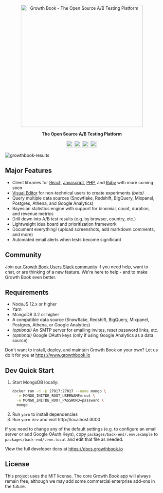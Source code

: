 <p align="center"><a href="https://www.growthbook.io"><img src="https://www.growthbook.io/logos/growthbook-logo@2x.png" width="400px" alt="Growth Book - The Open Source A/B Testing Platform" /></a></p>
<p align="center"><b>The Open Source A/B Testing Platform</b></p>
<p align="center">
    <a href="https://github.com/growthbook/growthbook/actions/workflows/ci.yml"><img src="https://img.shields.io/github/workflow/status/growthbook/growthbook/CI" alt="Build Status" height="22"/></a>
    <a href="https://github.com/growthbook/growthbook/blob/main/LICENSE"><img src="https://img.shields.io/github/license/growthbook/growthbook" alt="MIT License" height="22"/></a>
    <a href="https://github.com/growthbook/growthbook/releases"><img src="https://img.shields.io/github/v/release/growthbook/growthbook?color=blue&sort=semver" alt="Release" height="22"/></a>
    <a href="https://join.slack.com/t/growthbookusers/shared_invite/zt-oiq9s1qd-dHHvw4xjpnoRV1QQrq6vUg"><img src="https://img.shields.io/badge/slack-join-E01E5A" alt="Join us on Slack" height="22"/></a>
</p>

![growthbook-results](https://user-images.githubusercontent.com/1087514/119926797-a958a000-bf3d-11eb-8a6d-7f01383f4f68.png)

## Major Features

- Client libraries for [React](https://github.com/growthbook/growthbook-react), [Javascript](https://github.com/growthbook/growthbook-js), [PHP](https://github.com/growthbook/growthbook-php), and [Ruby](https://github.com/growthbook/growthbook-ruby) with more coming soon
- [Visual Editor](https://docs.growthbook.io/app/visual) for non-technical users to create experiments _(beta)_
- Query multiple data sources (Snowflake, Redshift, BigQuery, Mixpanel, Postgres, Athena, and Google Analytics)
- Bayesian statistics engine with support for binomial, count, duration, and revenue metrics
- Drill down into A/B test results (e.g. by browser, country, etc.)
- Lightweight idea board and prioritization framework
- Document everything! (upload screenshots, add markdown comments, and more)
- Automated email alerts when tests become significant

## Community

Join [our Growth Book Users Slack community](https://join.slack.com/t/growthbookusers/shared_invite/zt-oiq9s1qd-dHHvw4xjpnoRV1QQrq6vUg) if you need help, want to chat, or are thinking of a new feature. We're here to help - and to make Growth Book even better.

## Requirements

- NodeJS 12.x or higher
- Yarn
- MongoDB 3.2 or higher
- A compatible data source (Snowflake, Redshift, BigQuery, Mixpanel, Postgres, Athena, or Google Analytics)
- _(optional)_ An SMTP server for emailing invites, reset password links, etc.
- _(optional)_ Google OAuth keys (only if using Google Analytics as a data source)

Don't want to install, deploy, and maintain Growth Book on your own? Let us do it for you at https://www.growthbook.io

## Dev Quick Start

1.  Start MongoDB locally:
    ```sh
    docker run -d -p 27017:27017 --name mongo \
      -e MONGO_INITDB_ROOT_USERNAME=root \
      -e MONGO_INITDB_ROOT_PASSWORD=password \
      mongo
    ```
2.  Run `yarn` to install dependencies
3.  Run `yarn dev` and visit http://localhost:3000

If you need to change any of the default settings (e.g. to configure an email server or add Google OAuth Keys), copy `packages/back-end/.env.example` to `packages/back-end/.env.local` and edit that file as needed.

View the full developer docs at https://docs.growthbook.io

## License

This project uses the MIT license. The core Growth Book app will always remain free, although we may add some commercial enterprise add-ons in the future.
